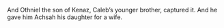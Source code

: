 And Othniel the son of Kenaz, Caleb’s younger brother, captured it. And he gave him Achsah his daughter for a wife.
